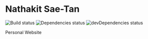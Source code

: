 # Nathakit Sae-Tan

![Build status](https://travis-ci.org/nathakits/nathakit.retro.png?branch=master)
![Dependencies status](https://david-dm.org/nathakits/nathakit.retro.svg)
![devDependencies status](https://david-dm.org/nathakits/nathakit.retro/dev-status.svg)

Personal Website